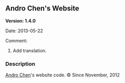 ## Andro Chen's Website

**Version: 1.4.0**

Date: 2013-05-22

Comment: 

1. Add translation.

### Description

[Andro Chen](http://androchen.qov.tw)'s website code. © Since November, 2012
